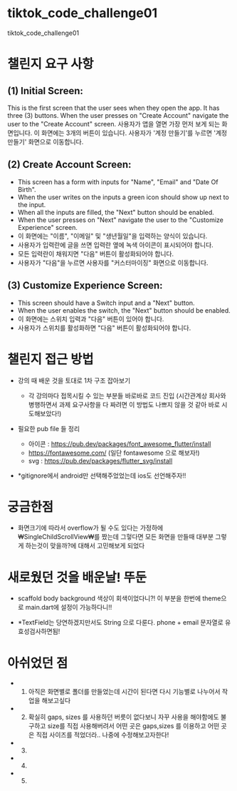 # tiktok_code_challenge01
tiktok_code_challenge01


# 챌린지 요구 사항
## (1) Initial Screen:
  This is the first screen that the user sees when they open the app. It has three (3) buttons. When the user presses on "Create Account" navigate the user to the "Create Account" screen.
  사용자가 앱을 열면 가장 먼저 보게 되는 화면입니다. 이 화면에는 3개의 버튼이 있습니다. 사용자가 '계정 만들기'를 누르면 '계정 만들기' 화면으로 이동합니다.
## **(2) Create Account Screen:**
- This screen has a form with inputs for "Name", "Email" and "Date Of Birth".
- When the user writes on the inputs a green icon should show up next to the input.
- When all the inputs are filled, the "Next" button should be enabled.
- When the user presses on "Next" navigate the user to the "Customize Experience" screen.
- 이 화면에는 "이름", "이메일" 및 "생년월일"을 입력하는 양식이 있습니다.
- 사용자가 입력란에 글을 쓰면 입력란 옆에 녹색 아이콘이 표시되어야 합니다.
- 모든 입력란이 채워지면 "다음" 버튼이 활성화되어야 합니다.
- 사용자가 "다음"을 누르면 사용자를 "커스터마이징" 화면으로 이동합니다.
## **(3) Customize Experience Screen:**
- This screen should have a Switch input and a "Next" button.
- When the user enables the switch, the "Next" button should be enabled.
- 이 화면에는 스위치 입력과 "다음" 버튼이 있어야 합니다.
- 사용자가 스위치를 활성화하면 "다음" 버튼이 활성화되어야 합니다.

#  챌린지 접근 방법
- 강의 때 배운 것을 토대로 1차 구조 잡아보기
   - 각 강의마다 접목시킬 수 있는 부분들 바로바로 코드 진입 (시간관계상 회사와 병행하면서 과제 요구사항을 다 짜려면 이 방법도 나쁘지 않을 것 같아 바로 시도해보았다!)
- 필요한 pub file 들 정리 
  -  아이콘 : https://pub.dev/packages/font_awesome_flutter/install
    - https://fontawesome.com/ (일단 fontawesome 으로 해보자!)
    - svg : https://pub.dev/packages/flutter_svg/install

- *gitignore에서 android만 선택해주었었는데 ios도 선언해주자!! 
  

# 궁금한점 
- 화면크기에 따라서 overflow가 될 수도 있다는 가정하에 ₩SingleChildScrollView₩를 짰는데 그헣다면 모든 화면을 만들때 대부분 그렇게 하는것이 맞을까?에 대해서 고민해보게 되었다


# 새로웠던 것을 배운날! 뚜둔
- scaffold body background 색상이 회색이었다니?! 이 부분을 한번에 theme으로 main.dart에 설정이 가능하다니!!

- *TextField는 당연하겠지만서도 String 으로 다룬다. phone + email 문자열로 유효성검사하면됨!

# 아쉬었던 점
- 1. 아직은 화면별로 폴더를 만들었는데 시간이 된다면 다시 기능별로 나누어서 작업을 해보고싶다
- 2. 확실히 gaps, sizes 를 사용하던 버릇이 없다보니 자꾸 사용을 해야함에도 불구하고 size를 직접 사용해버려서 어떤 곳은 gaps,sizes 를 이용하고 어떤 곳은 직접 사이즈를 적었더라.. 나중에 수정해보고자한다!
- 3.
- 4. 
- 5.